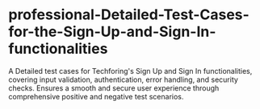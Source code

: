 # professional-Detailed-Test-Cases-for-the-Sign-Up-and-Sign-In-functionalities
A Detailed test cases for Techforing's Sign Up and Sign In functionalities, covering input validation, authentication, error handling, and security checks. Ensures a smooth and secure user experience through comprehensive positive and negative test scenarios.
